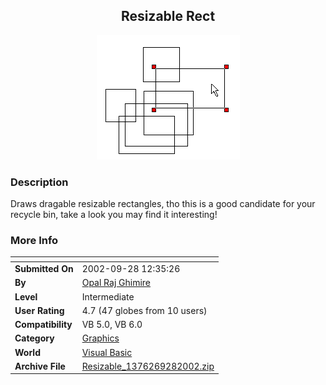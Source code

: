 ﻿<div align="center">

## Resizable Rect

<img src="PIC20028171048197233.gif">
</div>

### Description

Draws dragable resizable rectangles, tho this is a good candidate for your recycle bin, take a look you may find it interesting!
 
### More Info
 


<span>             |<span>
---                |---
**Submitted On**   |2002-09-28 12:35:26
**By**             |[Opal Raj Ghimire](https://github.com/Planet-Source-Code/PSCIndex/blob/master/ByAuthor/opal-raj-ghimire.md)
**Level**          |Intermediate
**User Rating**    |4.7 (47 globes from 10 users)
**Compatibility**  |VB 5\.0, VB 6\.0
**Category**       |[Graphics](https://github.com/Planet-Source-Code/PSCIndex/blob/master/ByCategory/graphics__1-46.md)
**World**          |[Visual Basic](https://github.com/Planet-Source-Code/PSCIndex/blob/master/ByWorld/visual-basic.md)
**Archive File**   |[Resizable\_1376269282002\.zip](https://github.com/Planet-Source-Code/opal-raj-ghimire-resizable-rect__1-38047/archive/master.zip)








